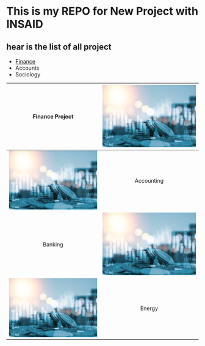 # This is my REPO for New Project with INSAID
## hear is the list of all project

- [Finance](https://github.com/Nimesh339/Private/tree/main/Finance_Project "Finance")
- Accounts
- Sociology

| Finance Project  |  [![Fin](https://raw.githubusercontent.com/Nimesh339/Private/main/images/istockphoto-1250581414-612x612.jpg "Fin")](https://raw.githubusercontent.com/Nimesh339/Private/main/images/istockphoto-1250581414-612x612.jpg "Fin") |
| :------------: | :------------: |
|[![Accounts](https://raw.githubusercontent.com/Nimesh339/Private/main/images/istockphoto-1250581414-612x612.jpg "Accounts")](https://raw.githubusercontent.com/Nimesh339/Private/main/images/istockphoto-1250581414-612x612.jpg "Accounts")|Accounting|
| Banking  |[![energy](https://raw.githubusercontent.com/Nimesh339/Private/main/images/istockphoto-1250581414-612x612.jpg "energy")](https://raw.githubusercontent.com/Nimesh339/Private/main/images/istockphoto-1250581414-612x612.jpg "energy")  |
|[![anking](https://raw.githubusercontent.com/Nimesh339/Private/main/images/istockphoto-1250581414-612x612.jpg "anking")](https://raw.githubusercontent.com/Nimesh339/Private/main/images/istockphoto-1250581414-612x612.jpg "anking")   | Energy  |
